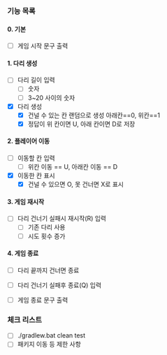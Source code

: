 ### 기능 목록
#### 0. 기본
 - [ ] 게임 시작 문구 출력
#### 1. 다리 생성
 - [ ] 다리 길이 입력
   - [ ] 숫자
   - [ ] 3~20 사이의 숫자
 - [x] 다리 생성
   - [x] 건널 수 있는 칸 랜덤으로 생성 아래칸==0, 위칸==1
   - [x] 정답이 위 칸이면 U, 아래 칸이면 D로 저장
#### 2. 플레이어 이동
 - [ ] 이동할 칸 입력
   - [ ] 위칸 이동 == U, 아래칸 이동 == D
 - [x] 이동한 칸 표시
   - [x] 건널 수 있으면 O, 못 건너면 X로 표시
#### 3. 게임 재시작
 - [ ] 다리 건너기 실패시 재시작(R) 입력
   - [ ] 기존 다리 사용
   - [ ] 시도 횟수 증가
#### 4. 게임 종료
 - [ ] 다리 끝까지 건너면 종료
 - [ ] 다리 건너기 실패후 종료(Q) 입력
 - [ ] 게임 종료 문구 출력


### 체크 리스트
 - [ ] ./gradlew.bat clean test
 - [ ] 패키지 이동 등 제한 사항
